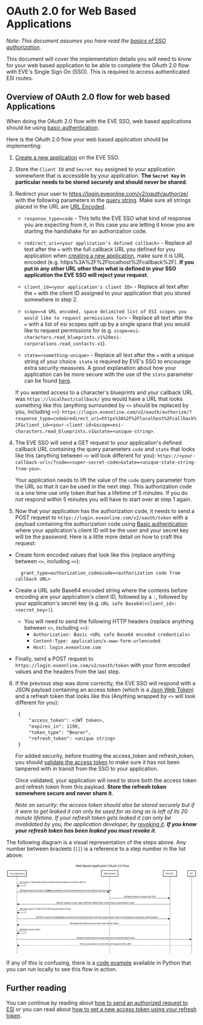 # OAuth 2.0 for Web Based Applications
*Note: This document assumes you have read the [basics of SSO authorization](sso_authorization_flow.md).*

This document will cover the implementation details you will need to know for your web based application to be able to complete the OAuth 2.0 flow with EVE's Single Sign On (SSO). This is required to access authenticated ESI routes.

## Overview of OAuth 2.0 flow for web based Applications

When doing the OAuth 2.0 flow with the EVE SSO, web based applications should be using [basic authentication](https://swagger.io/docs/specification/authentication/basic-authentication/).

Here is the OAuth 2.0 flow your web based application should be implementing:

1. [Create a new application](creating_sso_application.md) on the EVE SSO.

2. Store the `Client ID` and `Secret Key` assigned to your application somewhere that is accessible by your application. **The `Secret Key` in particular needs to be stored securely and should never be shared**.

3. Redirect your user to https://login.eveonline.com/v2/oauth/authorize/ with the following parameters in the [query string](https://en.wikipedia.org/wiki/Query_string). Make sure all strings placed in the URL are [URL Encoded](https://en.wikipedia.org/wiki/Percent-encoding).

    * `response_type=code` - This tells the EVE SSO what kind of response you are expecting from it, in this case you are letting it know you are starting the handshake for an authorization code.

    * `redirect_uri=<your application's defined callback>` - Replace all text after the `=` with the full callback URL you defined for you application when [creating a new application](creating_sso_application.md), make sure it is URL encoded (e.g. https%3A%2F%2Flocalhost%2Fcallback%2F). **If you put in any other URL other than what is defined in your SSO application the EVE SSO will reject your request**.

    * `client_id=<your application's client ID>` - Replace all text after the `=` with the client ID assigned to your application that you stored somewhere in step 2.

    * `scope=<A URL encoded, space delimited list of ESI scopes you would like to request permissions for>` - Replace all text after the `=` with a list of esi scopes split up by a single space that you would like to request permissions for (e.g. `scope=esi-characters.read_blueprints.v1%20esi-corporations.read_contacts.v1`).

    * `state=<something-unique>` - Replace all text after the `=` with a unique string of your choice. `state` is required by EVE's SSO to encourage extra security measures. A good explanation about how your application can be more secure with the use of the `state` parameter can be found [here](https://auth0.com/docs/protocols/oauth2/oauth-state).

    If you wanted access to a character's blueprints and your callback URL was `https://localhost/callback/` you would have a URL that looks something like this (anything surrounded by `<>` should be replaced by you, including `<>`): `https://login.eveonline.com/v2/oauth/authorize/?response_type=code&redirect_uri=https%3A%2F%2Flocalhost%2Fcallback%2F&client_id=<your-client-id>&scope=esi-characters.read_blueprints.v1&state=<unique-string>`.

4. The EVE SSO will send a GET request to your application's defined callback URL containing the query parameters `code` and `state` that looks like this (anything between `<>` will look different for you): `https://<your-callback-url>/?code=<super-secret-code>&state=<unique-state-string-from-you>`.

    Your application needs to lift the value of the `code` query parameter from the URL so that it can be used in the next step. This authorization code is a one time use only token that has a lifetime of 5 minutes. If you do not respond within 5 minutes you will have to start over at step 1 again.

5. Now that your application has the authorization code, it needs to send a POST request to `https://login.eveonline.com/v2/oauth/token` with a payload containing the authorization code using [Basic authentication](https://swagger.io/docs/specification/authentication/basic-authentication/) where your application's client ID will be the user and your secret key will be the password. Here is a little more detail on how to craft this request:

* Create form encoded values that look like this (replace anything between `<>`, including `<>`):

        grant_type=authorization_code&code=<authorization code from callback URL>

* Create a URL safe Base64 encoded string where the contents before encoding are your application's client ID, followed by a `:`, followed by your application's secret key (e.g. `URL safe Base64(<client_id>:<secret_key>)`).

    * You will need to send the following HTTP headers (replace anything between `<>`, including `<>`):
        * `Authorization: Basic <URL safe Base64 encoded credentials>`
        * `Content-Type: application/x-www-form-urlencoded`
        * `Host: login.eveonline.com`

* Finally, send a POST request to `https://login.eveonline.com/v2/oauth/token` with your form encoded values and the headers from the last step.


6. If the previous step was done correctly, the EVE SSO will respond with a JSON payload containing an access token (which is a [Json Web Token](https://jwt.io/introduction/)) and a refresh token that looks like this (Anything wrapped by `<>` will look different for you):

        {
            "access_token": <JWT token>,
            "expires_in": 1199,
            "token_type": "Bearer",
            "refresh_token": <unique string>
        }

    For added security, before trusting the access_token and refresh_token, you should [validate the access token](validating_eve_jwt.md) to make sure it has not been tampered with in transit from the SSO to your application.

    Once validated, your application will need to store both the access token and refresh token from this payload. **Store the refresh token somewhere secure and never share it**.

    *Note on security: the access token should also be stored securely but if it were to get leaked it can only be used for as long as is left of its 20 minute lifetime. If your refresh token gets leaked it can only be invalidated by you, the application developer, by [revoking it](revoking_refresh_tokens.md). **If you know your refresh token has been leaked you must revoke it**.*

The following diagram is a visual representation of the steps above. Any number between brackets (`[]`) is a reference to a step number in the list above:

![Web based OAuth 2.0 Flow Diagram](img/web_oauth_flow.svg)

If any of this is confusing, there is a [code example](https://github.com/esi/esi-docs/blob/master/examples/python/sso/esi_oauth_web.py) available in Python that you can run locally to see this flow in action.

## Further reading
You can continue by reading about [how to send an authorized request to ESI](sending_esi_auth_request.md) or you can read about [how to get a new access token using your refresh token](refreshing_access_tokens.md).
